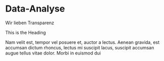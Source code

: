 # Data-Analyse
Wir lieben Transparenz



This is the Heading

Nam velit est, tempor vel posuere et, auctor a lectus. Aenean gravida, est accumsan dictum rhoncus, lectus mi suscipit lacus, suscipit accumsan augue tellus vitae dolor. Morbi in euismod dui
